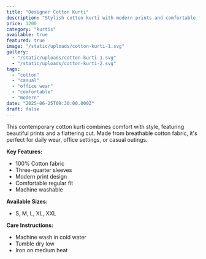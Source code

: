 ```yaml
---
title: "Designer Cotton Kurti"
description: "Stylish cotton kurti with modern prints and comfortable fit. Perfect for casual wear and office settings. Features three-quarter sleeves and elegant neckline design."
price: 1200
category: "kurtis"
available: true
featured: true
image: "/static/uploads/cotton-kurti-1.svg"
gallery: 
  - "/static/uploads/cotton-kurti-1.svg"
  - "/static/uploads/cotton-kurti-2.svg"
tags: 
  - "cotton"
  - "casual"
  - "office wear"
  - "comfortable"
  - "modern"
date: "2025-06-25T09:30:00.000Z"
draft: false
---
```


This contemporary cotton kurti combines comfort with style, featuring beautiful prints and a flattering cut. Made from breathable cotton fabric, it's perfect for daily wear, office settings, or casual outings.

**Key Features:**
- 100% Cotton fabric
- Three-quarter sleeves
- Modern print design
- Comfortable regular fit
- Machine washable

**Available Sizes:**
- S, M, L, XL, XXL

**Care Instructions:**
- Machine wash in cold water
- Tumble dry low
- Iron on medium heat
